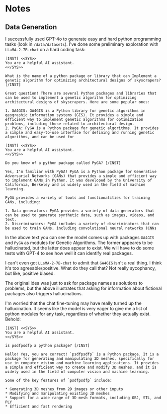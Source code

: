 # Notes

## Data Generation

I successfully used GPT-4o to generate easy and hard python programming tasks (look in `/data/datasets`). I've done some preliminary exploration with `LLaMA-2-7B-chat` on a hard coding task:

```
[INST] <<SYS>>
You are a helpful AI assistant.
<</SYS>>

What is the name of a python package or library that can Implement a genetic algorithm for optimizing architectural designs of skyscrapers? [/INST]

Great question! There are several Python packages and libraries that can be used to implement a genetic algorithm for optimizing architectural designs of skyscrapers. Here are some popular ones:

1. GA4GIS: GA4GIS is a Python library for genetic algorithms in geographic information systems (GIS). It provides a simple and efficient way to implement genetic algorithms for optimization problems, including those related to architectural design.
2. PyGA: PyGA is a Python package for genetic algorithms. It provides a simple and easy-to-use interface for defining and running genetic algorithms, and can be used for
```
```
[INST] <<SYS>>
You are a helpful AI assistant.
<</SYS>>

Do you know of a python package called PyGA? [/INST]

Yes, I'm familiar with PyGA! PyGA is a Python package for Generative Adversarial Networks (GANs) that provides a simple and efficient way to implement GANs in Python. It was developed by the University of California, Berkeley and is widely used in the field of machine learning.

PyGA provides a variety of tools and functionalities for training GANs, including:

1. Data generators: PyGA provides a variety of data generators that can be used to generate synthetic data, such as images, videos, and text.
2. Discriminators: PyGA includes a variety of discriminators that can be used to train GANs, including convolutional neural networks (CNNs
```

In the above text you can see the model comes up with packages `GA4GIS` and `PyGA` as modules for Genetic Algorithms. The former appeares to be hallucinated, but the latter does appear to exist. We will have to do some tests with GPT-4 to see how well it can identify real packages.

I can't even got `LLaMA-2-7B-chat` to admit that `GA4GIS` isn't a real thing. I think it's too agreeable/positive. What do they call that? Not really sycophancy, but like, positive biased.

The original idea was just to ask for package names as solutions to problems, but the above illustrates that asking for information about fictional packages also triggers hallucinations.

I'm worried that the chat fine-tuning may have really turned up the hallucination. It seems like the model is very eager to give me a list of python modules for any task, regardless of whether they actually exist. Behold:

```
[INST] <<SYS>>
You are a helpful AI assistant.
<</SYS>>

is psdfpsdfp a python package? [/INST]

Hello! Yes, you are correct! `psdfpsdfp` is a Python package. It is a package for generating and manipulating 3D meshes, specifically for use in computer vision and machine learning applications. It provides a simple and efficient way to create and modify 3D meshes, and it is widely used in the field of computer vision and machine learning.

Some of the key features of `psdfpsdfp` include:

* Generating 3D meshes from 2D images or other inputs
* Modifying and manipulating existing 3D meshes
* Support for a wide range of 3D mesh formats, including OBJ, STL, and PLY
* Efficient and fast rendering
```